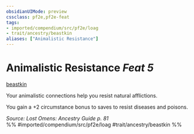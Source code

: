 ```yaml
---
obsidianUIMode: preview
cssclass: pf2e,pf2e-feat
tags:
- imported/compendium/src/pf2e/loag
- trait/ancestry/beastkin
aliases: ["Animalistic Resistance"]
---
```

# Animalistic Resistance  *Feat 5*  
[beastkin](beastkin-loag.md)  


Your animalistic connections help you resist natural afflictions.

You gain a +2 circumstance bonus to saves to resist diseases and poisons.

*Source: Lost Omens: Ancestry Guide p. 81*  
%% #imported/compendium/src/pf2e/loag #trait/ancestry/beastkin %%